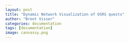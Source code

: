 ```yaml
---
layout: post
title: "Dynamic Network Visualization of OSRS quests"
author: "Brent Visser"
categories: documentation
tags: [documentation]
image: canvassy.png
---
```

